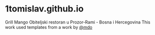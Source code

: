 # 1tomislav.github.io
Grill Mango
Obiteljski restoran u Prozor-Rami - Bosna i Hercegovina
This work used templates from a work by <a href="https://twitter.com/mdo">@mdo</a>
